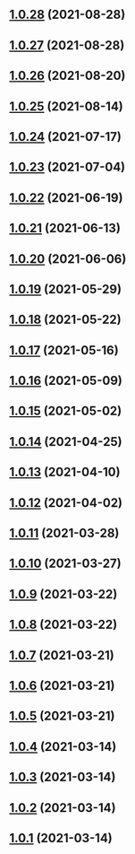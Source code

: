 ## [1.0.28](https://github.com/Avansai/resolve-accept-language/compare/v1.0.27...v1.0.28) (2021-08-28)

## [1.0.27](https://github.com/Avansai/resolve-accept-language/compare/v1.0.26...v1.0.27) (2021-08-28)



## [1.0.26](https://github.com/Avansai/resolve-accept-language/compare/v1.0.26...v1.0.27) (2021-08-20)



## [1.0.25](https://github.com/Avansai/resolve-accept-language/compare/v1.0.26...v1.0.27) (2021-08-14)



## [1.0.24](https://github.com/Avansai/resolve-accept-language/compare/v1.0.26...v1.0.27) (2021-07-17)



## [1.0.23](https://github.com/Avansai/resolve-accept-language/compare/v1.0.26...v1.0.27) (2021-07-04)



## [1.0.22](https://github.com/Avansai/resolve-accept-language/compare/v1.0.26...v1.0.27) (2021-06-19)



## [1.0.21](https://github.com/Avansai/resolve-accept-language/compare/v1.0.26...v1.0.27) (2021-06-13)



## [1.0.20](https://github.com/Avansai/resolve-accept-language/compare/v1.0.26...v1.0.27) (2021-06-06)



## [1.0.19](https://github.com/Avansai/resolve-accept-language/compare/v1.0.26...v1.0.27) (2021-05-29)



## [1.0.18](https://github.com/Avansai/resolve-accept-language/compare/v1.0.26...v1.0.27) (2021-05-22)



## [1.0.17](https://github.com/Avansai/resolve-accept-language/compare/v1.0.26...v1.0.27) (2021-05-16)



## [1.0.16](https://github.com/Avansai/resolve-accept-language/compare/v1.0.26...v1.0.27) (2021-05-09)



## [1.0.15](https://github.com/Avansai/resolve-accept-language/compare/v1.0.26...v1.0.27) (2021-05-02)



## [1.0.14](https://github.com/Avansai/resolve-accept-language/compare/v1.0.26...v1.0.27) (2021-04-25)



## [1.0.13](https://github.com/Avansai/resolve-accept-language/compare/v1.0.26...v1.0.27) (2021-04-10)



## [1.0.12](https://github.com/Avansai/resolve-accept-language/compare/v1.0.26...v1.0.27) (2021-04-02)



## [1.0.11](https://github.com/Avansai/resolve-accept-language/compare/v1.0.26...v1.0.27) (2021-03-28)



## [1.0.10](https://github.com/Avansai/resolve-accept-language/compare/v1.0.26...v1.0.27) (2021-03-27)



## [1.0.9](https://github.com/Avansai/resolve-accept-language/compare/v1.0.26...v1.0.27) (2021-03-22)



## [1.0.8](https://github.com/Avansai/resolve-accept-language/compare/v1.0.26...v1.0.27) (2021-03-22)



## [1.0.7](https://github.com/Avansai/resolve-accept-language/compare/v1.0.26...v1.0.27) (2021-03-21)



## [1.0.6](https://github.com/Avansai/resolve-accept-language/compare/v1.0.26...v1.0.27) (2021-03-21)



## [1.0.5](https://github.com/Avansai/resolve-accept-language/compare/v1.0.26...v1.0.27) (2021-03-21)



## [1.0.4](https://github.com/Avansai/resolve-accept-language/compare/v1.0.26...v1.0.27) (2021-03-14)



## [1.0.3](https://github.com/Avansai/resolve-accept-language/compare/v1.0.26...v1.0.27) (2021-03-14)



## [1.0.2](https://github.com/Avansai/resolve-accept-language/compare/v1.0.26...v1.0.27) (2021-03-14)



## [1.0.1](https://github.com/Avansai/resolve-accept-language/compare/v1.0.26...v1.0.27) (2021-03-14)

